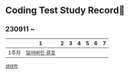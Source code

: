 # Coding Test Study Record📖
## 230911 ~
| |1|2|3|4|5|6|7 |
|:-:|:-:|:-:|:-:|:-:|:-:|:-:|:-:|
|1주차|[잃어버린 괄호](https://github.com/ksssmm/codingtest/blob/master/contents/1week-1.md)
[생태학]()
